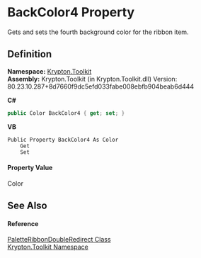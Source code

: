 # BackColor4 Property


Gets and sets the fourth background color for the ribbon item.



## Definition
**Namespace:** <a href="79d2eac2-21f4-54ff-7552-b20c33c30600.md">Krypton.Toolkit</a>  
**Assembly:** Krypton.Toolkit (in Krypton.Toolkit.dll) Version: 80.23.10.287+8d7660f9dc5efd033fabe008ebfb904beab6d444

**C#**
``` C#
public Color BackColor4 { get; set; }
```
**VB**
``` VB
Public Property BackColor4 As Color
	Get
	Set
```



#### Property Value
Color

## See Also


#### Reference
<a href="39f941d1-a7b9-6030-f7c9-f63274b33c0d.md">PaletteRibbonDoubleRedirect Class</a>  
<a href="79d2eac2-21f4-54ff-7552-b20c33c30600.md">Krypton.Toolkit Namespace</a>  
